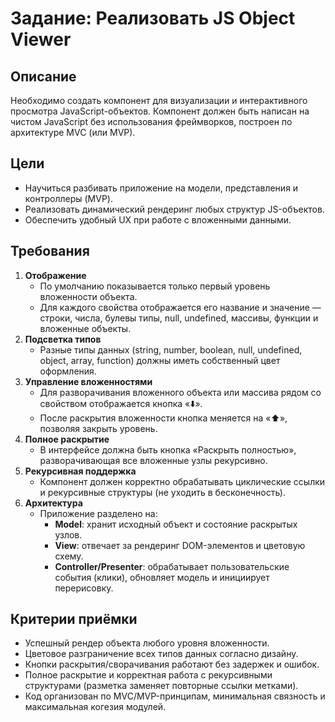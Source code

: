 # Задание: Реализовать JS Object Viewer

## Описание
Необходимо создать компонент для визуализации и интерактивного просмотра JavaScript-объектов. Компонент должен быть написан на чистом JavaScript без использования фреймворков, построен по архитектуре MVC (или MVP).

## Цели
- Научиться разбивать приложение на модели, представления и контроллеры (MVP).
- Реализовать динамический рендеринг любых структур JS-объектов.
- Обеспечить удобный UX при работе с вложенными данными.

## Требования
1. **Отображение**
    - По умолчанию показывается только первый уровень вложенности объекта.
    - Для каждого свойства отображается его название и значение — строки, числа, булевы типы, null, undefined, массивы, функции и вложенные объекты.
2. **Подсветка типов**
    - Разные типы данных (string, number, boolean, null, undefined, object, array, function) должны иметь собственный цвет оформления.
3. **Управление вложенностями**
    - Для разворачивания вложенного объекта или массива рядом со свойством отображается кнопка «⬇️».
    - После раскрытия вложенности кнопка меняется на «⬆️», позволяя закрыть уровень.
4. **Полное раскрытие**
    - В интерфейсе должна быть кнопка «Раскрыть полностью», разворачивающая все вложенные узлы рекурсивно.
5. **Рекурсивная поддержка**
    - Компонент должен корректно обрабатывать циклические ссылки и рекурсивные структуры (не уходить в бесконечность).
6. **Архитектура**
    - Приложение разделено на:
        - **Model**: хранит исходный объект и состояние раскрытых узлов.
        - **View**: отвечает за рендеринг DOM-элементов и цветовую схему.
        - **Controller/Presenter**: обрабатывает пользовательские события (клики), обновляет модель и инициирует перерисовку.

## Критерии приёмки
- Успешный рендер объекта любого уровня вложенности.
- Цветовое разграничение всех типов данных согласно дизайну.
- Кнопки раскрытия/сворачивания работают без задержек и ошибок.
- Полное раскрытие и корректная работа с рекурсивными структурами (разметка заменяет повторные ссылки метками).
- Код организован по MVC/MVP-принципам, минимальная связность и максимальная когезия модулей.
